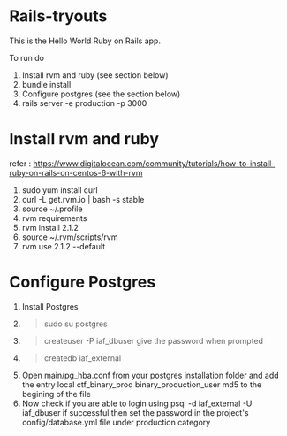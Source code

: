 Rails-tryouts
=============

This is the Hello World Ruby on Rails app.

To run do
1) Install rvm and ruby (see section below)
1) bundle install
3) Configure postgres (see the section below)
2) rails server -e production -p 3000

Install rvm and ruby 
====================
refer : https://www.digitalocean.com/community/tutorials/how-to-install-ruby-on-rails-on-centos-6-with-rvm
1) sudo yum install curl
2) curl -L get.rvm.io | bash -s stable
3) source ~/.profile
4) rvm requirements 
5) rvm install 2.1.2
6) source ~/.rvm/scripts/rvm
7) rvm use 2.1.2 --default

Configure Postgres
==================
1) Install Postgres 
2) > sudo su postgres
3) > createuser -P iaf_dbuser 
   give the password when prompted
4) > createdb iaf_external
5) Open main/pg_hba.conf from your postgres installation folder
   and add the entry 
   local   ctf_binary_prod  binary_production_user                  md5
   to the begining of the file 
6) Now check if you are able to login using 
   psql -d iaf_external -U iaf_dbuser
   if successful then set the password in the project's config/database.yml file
   under production category


